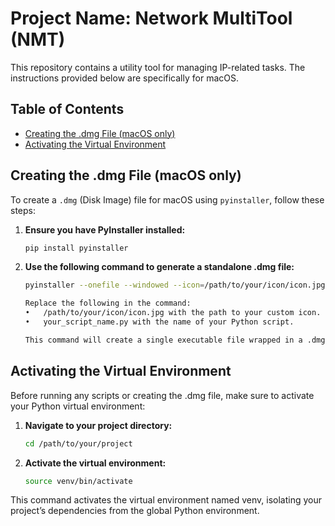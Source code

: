 # Project Name: Network MultiTool (NMT)

This repository contains a utility tool for managing IP-related tasks. The instructions provided below are specifically for macOS. 

## Table of Contents
- [Creating the .dmg File (macOS only)](#creating-the-dmg-file-macos-only)
- [Activating the Virtual Environment](#activating-the-virtual-environment)

## Creating the .dmg File (macOS only)

To create a `.dmg` (Disk Image) file for macOS using `pyinstaller`, follow these steps:

1. **Ensure you have PyInstaller installed:**
   ```bash
   pip install pyinstaller

2. **Use the following command to generate a standalone .dmg file:**
    ```bash
    pyinstaller --onefile --windowed --icon=/path/to/your/icon/icon.jpg your_script_name.py

    Replace the following in the command:
	•	/path/to/your/icon/icon.jpg with the path to your custom icon.
	•	your_script_name.py with the name of your Python script.
    
    This command will create a single executable file wrapped in a .dmg, making it easy to distribute your application on macOS.

## Activating the Virtual Environment

Before running any scripts or creating the .dmg file, make sure to activate your Python virtual environment:

1.	**Navigate to your project directory:**
    ```bash
    cd /path/to/your/project

2. **Activate the virtual environment:**
    ```bash
    source venv/bin/activate

This command activates the virtual environment named venv, isolating your project’s dependencies from the global Python environment.